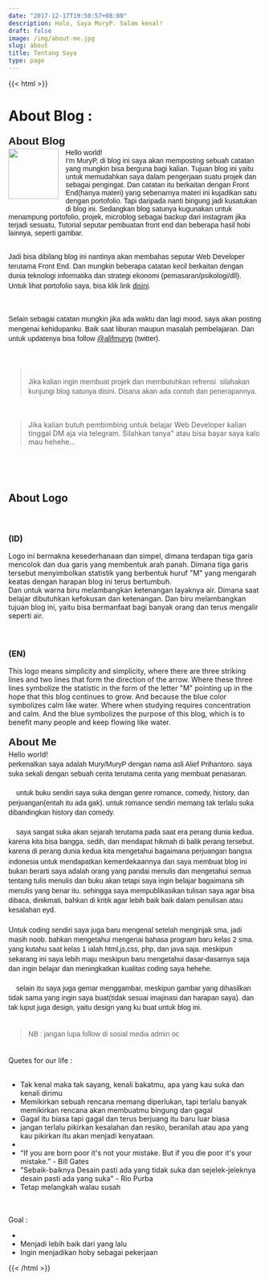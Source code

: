 ```yaml
---
date: "2017-12-17T19:50:57+08:00"
description: Halo, Saya MuryP. Salam kenal!
draft: false
image: /img/about-me.jpg
slug: about
title: Tentang Saya
type: page
---
```

{{< html >}}
<h1>
About Blog :</h1>
<h2 style="line-height: 1.38; margin-bottom: 0pt; margin-top: 0pt; text-align: left;"><span style="font-family: &quot;arial&quot;; vertical-align: baseline; white-space: pre-wrap;">About Blog</span></h2>
<div class="separator" style="clear: both; text-align: center;">
<a href="https://1.bp.blogspot.com/-ItqsWwZOvp0/XTBMHbyrH9I/AAAAAAAAEYI/uoF_ZBbe2GgZ8r4phdp1AlRHA2Bq0jZbQCLcBGAs/s1600/1562115832012.png" style="clear: left; float: left; margin-bottom: 1em; margin-right: 1em;"><img border="0" height="100px" src="https://1.bp.blogspot.com/-ItqsWwZOvp0/XTBMHbyrH9I/AAAAAAAAEYI/uoF_ZBbe2GgZ8r4phdp1AlRHA2Bq0jZbQCLcBGAs/s200/1562115832012.png" width="100px" /></a></div>
<div><span style="font-family: arial; white-space: pre-wrap;">Hello world!</span></div><div><span style="font-family: arial; white-space: pre-wrap;">I'm MuryP, di blog ini saya akan memposting sebuah catatan yang mungkin bisa berguna bagi kalian. Tujuan blog ini yaitu untuk memudahkan saya dalam pengerjaan suatu projek dan sebagai pengingat. Dan catatan itu berkaitan dengan Front End(hanya materi) yang sebenarnya materi ini kujadikan satu dengan portofolio. Tapi daripada nanti bingung jadi kusatukan di blog ini. Sedangkan blog satunya kugunakan untuk menampung portofolio, projek, microblog sebagai backup dari instagram jika terjadi sesuatu, Tutorial seputar pembuatan front end dan beberapa hasil hobi lainnya, seperti gambar. </span></div><div><span style="font-family: arial; white-space: pre-wrap;"><br /></span></div><div dir="ltr" style="line-height: 1.38; margin-bottom: 0pt; margin-top: 0pt;"><p style="text-align: left;"><span style="font-family: arial;"><span style="white-space: pre-wrap;">Jadi bisa dibilang blog ini nantinya akan membahas seputar Web Developer terutama Front End. Dan mungkin beberapa catatan kecil berkaitan dengan dunia teknologi informatika dan strategi ekonomi (pemasaran/psikologi/dll). Untuk lihat portofolio saya, bisa klik link <a href="https://murypstudio.my.id" target="_blank">disini</a>.</span></span></p><p style="text-align: left;"><span style="font-family: arial;"><span style="white-space: pre-wrap;"><br /></span></span></p><p style="text-align: left;"><span style="font-family: arial;"><span style="white-space: pre-wrap;">Selain sebagai catatan mungkin jika ada waktu dan lagi mood, saya akan posting mengenai kehidupanku. Baik saat liburan maupun masalah pembelajaran. Dan untuk updatenya bisa follow <a href="https://twitter.com/alifmuryp" rel="nofollow" target="_blank">@alifmuryp</a> (twitter).</span></span></p><p style="text-align: left;"><span style="font-family: arial;"><span style="white-space: pre-wrap;"><br /></span></span></p><span style="font-family: arial;"><span style="white-space: pre-wrap;"><blockquote>
Jika kalian ingin membuat projek dan membutuhkan refrensi  silahakan kunjungi blog satunya disini. Disana akan ada contoh dan penerapannya.</blockquote><p>&nbsp;</p></span></span></div><blockquote>Jika kalian butuh pembimbing untuk belajar Web Developer kalian tinggal DM aja via telegram. Silahkan tanya" atau bisa bayar saya kalo mau hehehe...</blockquote><p>&nbsp;</p>
<div><br /></div><h2 style="text-align: left;">About Logo</h2><div><div><b><br /></b></div><h3 style="text-align: left;"><b>(ID)</b></h3><div>Logo ini bermakna kesederhanaan dan simpel, dimana terdapan tiga garis mencolok dan dua garis yang membentuk arah panah. Dimana tiga garis tersebut menyimbolkan statistik yang berbentuk huruf "M" yang mengarah keatas dengan harapan blog ini terus bertumbuh.&nbsp;</div><div>Dan untuk warna biru melambangkan ketenangan layaknya air. Dimana saat belajar dibutuhkan kefokusan dan ketenangan. Dan biru melambangkan tujuan blog ini, yaitu bisa bermanfaat bagi banyak orang dan terus mengalir seperti air.</div></div><div><br /></div><div><br /></div><h3 style="text-align: left;"><b>(EN)</b></h3><div>This logo means simplicity and simplicity, where there are three striking lines and two lines that form the direction of the arrow. Where these three lines symbolize the statistic in the form of the letter "M" pointing up in the hope that this blog continues to grow. And because the blue color symbolizes calm like water. Where when studying requires concentration and calm. And the blue symbolizes the purpose of this blog, which is to benefit many people and keep flowing like water.</div><br />
<h2 style="line-height: 1.38; margin-bottom: 0pt; margin-top: 0pt; text-align: left;"><span style="font-family: &quot;arial&quot;; vertical-align: baseline; white-space: pre-wrap;"><b>About Me</b></span></h2><div style="line-height: 1.38; margin-bottom: 0pt; margin-top: 0pt; text-align: left;">Hello world!&nbsp;</div><div dir="ltr" style="line-height: 1.38; margin-bottom: 0pt; margin-top: 0pt;"><span style="font-family: &quot;arial&quot;; vertical-align: baseline; white-space: pre-wrap;">perkenalkan saya adalah Mury/MuryP dengan nama asli Alief Prihantoro. saya suka sekali dengan sebuah cerita terutama cerita yang membuat penasaran.</span></div><div dir="ltr" style="line-height: 1.38; margin-bottom: 0pt; margin-top: 0pt;"><span style="font-family: &quot;arial&quot;; vertical-align: baseline; white-space: pre-wrap;"><br /></span></div>
<div dir="ltr" style="line-height: 1.38; margin-bottom: 0pt; margin-top: 0pt;">
<span style="font-family: &quot;arial&quot;; vertical-align: baseline; white-space: pre-wrap;">&nbsp;&nbsp;&nbsp; </span><span style="font-family: &quot;arial&quot;; vertical-align: baseline; white-space: pre-wrap;">untuk buku sendiri saya suka dengan genre romance, comedy, history, dan perjuangan(entah itu ada gak). untuk romance sendiri memang tak terlalu suka </span><span style="font-family: arial; white-space: pre-wrap;">dibandingkan history dan comedy.</span></div><div dir="ltr" style="line-height: 1.38; margin-bottom: 0pt; margin-top: 0pt;"><span style="font-family: &quot;arial&quot;; vertical-align: baseline; white-space: pre-wrap;"><br /></span></div>
<div dir="ltr" style="line-height: 1.38; margin-bottom: 0pt; margin-top: 0pt;">
<span style="font-family: &quot;arial&quot;; vertical-align: baseline; white-space: pre-wrap;">&nbsp;&nbsp;&nbsp; </span><span style="font-family: &quot;arial&quot;; vertical-align: baseline; white-space: pre-wrap;">saya sangat suka akan sejarah terutama pada saat era perang dunia kedua. karena kita bisa bangga, sedih, dan mendapat hikmah di balik perang tersebut. karena di perang dunia kedua kita mengetahui bagaimana perjuangan bangsa indonesia untuk mendapatkan </span><span style="vertical-align: baseline;">kemerdekaannya&nbsp;</span><span style="font-family: arial; white-space: pre-wrap;">dan saya membuat blog ini bukan berarti saya adalah orang yang pandai menulis dan mengetahui semua tentang tulis menulis dan buku akan tetapi saya ingin belajar bagaimana sih menulis yang benar itu. sehingga saya mempublikasikan tulisan saya agar bisa dibaca, dinikmati, bahkan di kritik agar lebih baik baik dalam penulisan atau kesalahan eyd.</span></div><div dir="ltr" style="line-height: 1.38; margin-bottom: 0pt; margin-top: 0pt;"><span style="font-family: arial; white-space: pre-wrap;"><br /></span></div><div dir="ltr" style="line-height: 1.38; margin-bottom: 0pt; margin-top: 0pt;">U<span style="font-family: arial; white-space: pre-wrap;">ntuk coding sendiri saya juga baru mengenal setelah menginjak sma, jadi masih noob. bahkan mengetahui mengenai bahasa program baru kelas 2 sma. yang kutahu saat kelas 1 ialah html,js,css, php, dan java saja. meskipun sekarang ini saya lebih maju meskipun baru mengetahui dasar-dasarnya saja dan ingin belajar dan meningkatkan kualitas coding saya hehehe.</span></div><div dir="ltr" style="line-height: 1.38; margin-bottom: 0pt; margin-top: 0pt;"><span style="font-family: arial; white-space: pre-wrap;"><br /></span></div>
<div dir="ltr" style="line-height: 1.38; margin-bottom: 0pt; margin-top: 0pt;">
<span style="font-family: &quot;arial&quot;; vertical-align: baseline; white-space: pre-wrap;">&nbsp;&nbsp;&nbsp; </span><span style="font-family: &quot;arial&quot;; vertical-align: baseline; white-space: pre-wrap;">selain itu saya juga gemar menggambar, meskipun gambar yang dihasilkan tidak sama yang ingin saya buat(tidak sesuai imajinasi dan harapan saya). dan tak luput juga design, yaitu design yang ku buat untuk blog ini.</span></div><div dir="ltr" style="line-height: 1.38; margin-bottom: 0pt; margin-top: 0pt;"><span style="font-family: arial;"><span style="white-space: pre-wrap;"><br /></span></span>
<blockquote class="tr_bq">
<span style="font-family: &quot;arial&quot;; vertical-align: baseline; white-space: pre-wrap;">NB : jangan lupa follow di sosial media admin oc</span></blockquote>
</div>
<div dir="ltr" style="line-height: 1.38; margin-bottom: 0pt; margin-top: 0pt;">
<span style="font-family: &quot;arial&quot;; vertical-align: baseline; white-space: pre-wrap;"><br /></span></div>
<div>
Quetes for our life :<br />
<br />
<ul>
<li>Tak kenal maka tak sayang, kenali bakatmu, apa yang kau suka dan&nbsp; kenali dirimu</li>
<li>Memikirkan sebuah rencana memang diperlukan, tapi terlalu banyak memikirkan rencana akan membuatmu bingung dan gagal</li>
<li>Gagal itu biasa tapi gagal dan terus berjuang itu baru luar biasa</li>
<li>jangan terlalu pikirkan kesalahan dan resiko, beranilah atau apa yang kau pikirkan itu akan menjadi kenyataan.</li><li></li><li>“If you are born poor it's not your mistake. But if you die poor it's your mistake.” - Bill Gates&nbsp;</li><li>"Sebaik-baiknya Desain pasti ada yang tidak suka dan sejelek-jeleknya desain pasti ada yang suka" - Rio Purba</li><li>Tetap melangkah walau susah</li>
</ul>
<br />
<br />
Goal :<br />
<ul>
<li></li><li>Menjadi lebih baik dari yang lalu</li><li>Ingin menjadikan hoby sebagai pekerjaan</li>
</ul>
</div>

{{< /html >}}